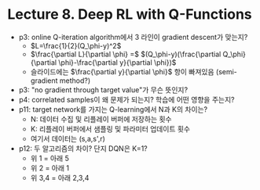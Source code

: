# Lecture 8. Deep RL with Q-Functions
- p3: online Q-iteration algorithm에서 3 라인이 gradient descent가 맞는지?
  -  $L=\frac{1}{2}(Q_\phi-y)^2$
  -  $\frac{\partial L}{\partial \phi} =$
     $(Q_\phi-y)(\frac{\partial Q_\phi}{\partial \phi}-\frac{\partial y}{\partial \phi})$
  -  슬라이드에는 $\frac{\partial y}{\partial \phi}$ 항이 빠져있음 (semi-gradient method?)
- p3: "no gradient through target value"가 무슨 뜻인지?
- p4: correlated samples이 왜 문제가 되는지? 학습에 어떤 영향을 주는지?
- p11: target network를 가지는 Q-learning에서 N과 K의 차이는?
  - N: 데이터 수집 및 리플레이 버퍼에 저장하는 횟수
  - K: 리플레이 버퍼에서 샘플링 및 파라미터 업데이트 횟수
  - 여기서 데이터는 (s,a,s',r)
- p12: 두 알고리즘의 차이? 단지 DQN은 K=1?
  - 위 1 = 아래 5
  - 위 2 = 아래 1
  - 위 3,4 = 아래 2,3,4


     
